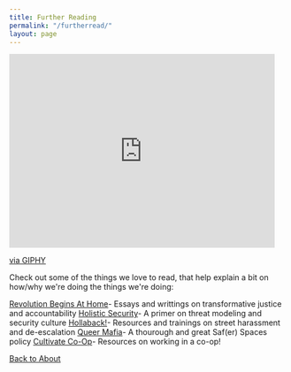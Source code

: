 ```yaml
---
title: Further Reading
permalink: "/furtherread/"
layout: page
---
```


<iframe src="https://giphy.com/embed/WoWm8YzFQJg5i" width="480" height="351" frameBorder="0" class="giphy-embed" allowFullScreen></iframe><p><a href="https://giphy.com/gifs/cartoons-comics-sea-reading-WoWm8YzFQJg5i">via GIPHY</a></p>

Check out some of the things we love to read, that help explain a bit on how/why we're doing the things we're doing:

[Revolution Begins At Home](http://www.incite-national.org/sites/default/files/incite_files/resource_docs/0985_revolution-starts-at-home.pdf)- Essays and writtings on transformative justice and accountability
[Holistic Security](https://holistic-security.tacticaltech.org/)- A primer on threat modeling and security culture
[Hollaback!](https://www.ihollaback.org/)- Resources and trainings on street harassment and de-escalation
[Queer Mafia](http://thequeermafia.com/events/safer-spaces-policy/)- A thourough and great Saf(er) Spaces policy
[Cultivate Co-Op](http://cultivate.coop/wiki/Main_Page)- Resources on working in a co-op!


[Back to About](/about.md)
